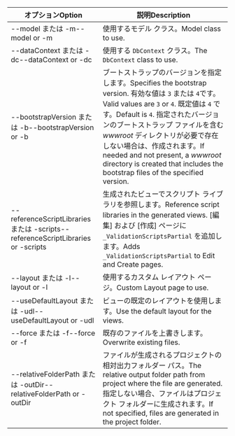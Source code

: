 <!-- Options common to Razor Pages and Controller -->
| <span data-ttu-id="dc841-101">オプション</span><span class="sxs-lookup"><span data-stu-id="dc841-101">Option</span></span>               | <span data-ttu-id="dc841-102">説明</span><span class="sxs-lookup"><span data-stu-id="dc841-102">Description</span></span>|
| ----------------- | ------------ |
| <span data-ttu-id="dc841-103">--model または -m</span><span class="sxs-lookup"><span data-stu-id="dc841-103">--model or -m</span></span>  | <span data-ttu-id="dc841-104">使用するモデル クラス。</span><span class="sxs-lookup"><span data-stu-id="dc841-104">Model class to use.</span></span> |
| <span data-ttu-id="dc841-105">--dataContext または -dc</span><span class="sxs-lookup"><span data-stu-id="dc841-105">--dataContext or -dc</span></span>  | <span data-ttu-id="dc841-106">使用する `DbContext` クラス。</span><span class="sxs-lookup"><span data-stu-id="dc841-106">The `DbContext` class to use.</span></span> |
| <span data-ttu-id="dc841-107">--bootstrapVersion または -b</span><span class="sxs-lookup"><span data-stu-id="dc841-107">--bootstrapVersion or -b</span></span>  | <span data-ttu-id="dc841-108">ブートストラップのバージョンを指定します。</span><span class="sxs-lookup"><span data-stu-id="dc841-108">Specifies the bootstrap version.</span></span> <span data-ttu-id="dc841-109">有効な値は `3` または `4`です。</span><span class="sxs-lookup"><span data-stu-id="dc841-109">Valid values are `3` or `4`.</span></span> <span data-ttu-id="dc841-110">既定値は `4` です。</span><span class="sxs-lookup"><span data-stu-id="dc841-110">Default is `4`.</span></span> <span data-ttu-id="dc841-111">指定されたバージョンのブートストラップ ファイルを含む *wwwroot* ディレクトリが必要で存在しない場合は、作成されます。</span><span class="sxs-lookup"><span data-stu-id="dc841-111">If needed and not present, a *wwwroot* directory is created that includes the bootstrap files of the specified version.</span></span> |
| <span data-ttu-id="dc841-112">--referenceScriptLibraries または -scripts</span><span class="sxs-lookup"><span data-stu-id="dc841-112">--referenceScriptLibraries or -scripts</span></span> |  <span data-ttu-id="dc841-113">生成されたビューでスクリプト ライブラリを参照します。</span><span class="sxs-lookup"><span data-stu-id="dc841-113">Reference script libraries in the generated views.</span></span> <span data-ttu-id="dc841-114">[編集] および [作成] ページに `_ValidationScriptsPartial` を追加します。</span><span class="sxs-lookup"><span data-stu-id="dc841-114">Adds `_ValidationScriptsPartial` to Edit and Create pages.</span></span> |
| <span data-ttu-id="dc841-115">--layout または -l</span><span class="sxs-lookup"><span data-stu-id="dc841-115">--layout or -l</span></span> | <span data-ttu-id="dc841-116">使用するカスタム レイアウト ページ。</span><span class="sxs-lookup"><span data-stu-id="dc841-116">Custom Layout page to use.</span></span> |
| <span data-ttu-id="dc841-117">--useDefaultLayout または -udl</span><span class="sxs-lookup"><span data-stu-id="dc841-117">--useDefaultLayout or -udl</span></span> | <span data-ttu-id="dc841-118">ビューの既定のレイアウトを使用します。</span><span class="sxs-lookup"><span data-stu-id="dc841-118">Use the default layout for the views.</span></span> |
| <span data-ttu-id="dc841-119">--force または -f</span><span class="sxs-lookup"><span data-stu-id="dc841-119">--force or -f</span></span> | <span data-ttu-id="dc841-120">既存のファイルを上書きします。</span><span class="sxs-lookup"><span data-stu-id="dc841-120">Overwrite existing files.</span></span> |
| <span data-ttu-id="dc841-121">--relativeFolderPath または -outDir</span><span class="sxs-lookup"><span data-stu-id="dc841-121">--relativeFolderPath or -outDir</span></span> | <span data-ttu-id="dc841-122">ファイルが生成されるプロジェクトの相対出力フォルダー パス。</span><span class="sxs-lookup"><span data-stu-id="dc841-122">The relative output folder path from project where the file are generated.</span></span> <span data-ttu-id="dc841-123">指定しない場合、ファイルはプロジェクト フォルダーに生成されます。</span><span class="sxs-lookup"><span data-stu-id="dc841-123">If not specified, files are generated in the project folder.</span></span> |